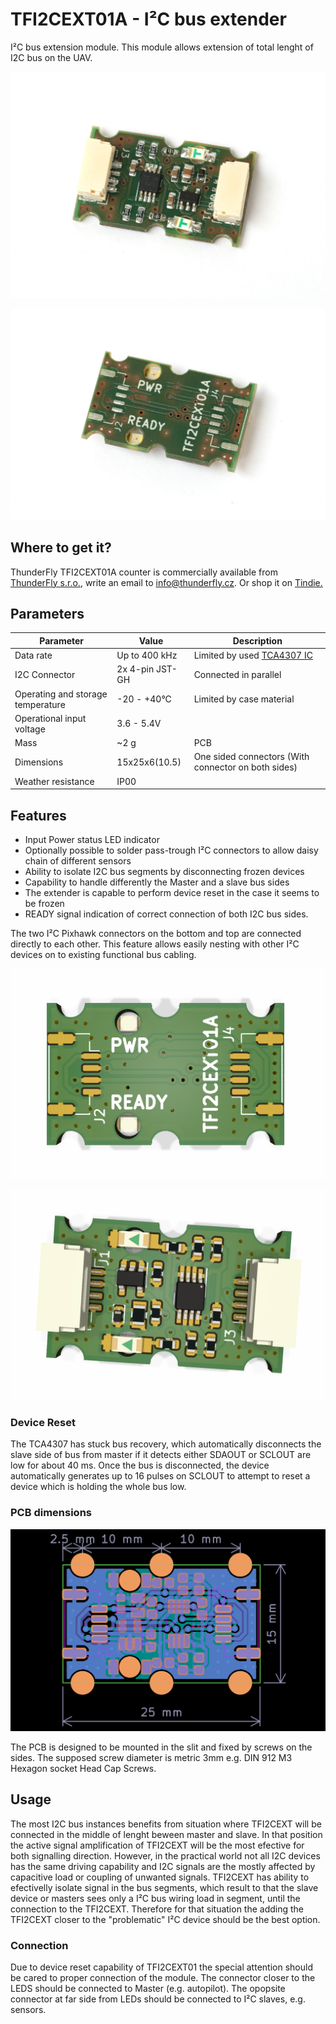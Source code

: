 # TFI2CEXT01A - I²C bus extender

I²C bus extension module. This module allows extension of total lenght of I2C bus on the UAV.

![Top view on I2C bus extender](/doc/img/TFI2CEXT01A_top.jpg)

![Bottom view on I2C bus extender](/doc/img/TFI2CEXT01A_bottom.jpg)

## Where to get it?

ThunderFly TFI2CEXT01A counter is commercially available from [ThunderFly s.r.o.](https://www.thunderfly.cz/), write an email to info@thunderfly.cz. Or shop it on [Tindie.](https://www.tindie.com/products/thunderfly/tfi2cext01-pixawk-i2c-bus-extender/)

## Parameters

| Parameter | Value | Description |
|-----------|-------|-------------|
| Data rate | Up to 400 kHz | Limited by used [TCA4307 IC](https://www.ti.com/product/TCA4307) |
| I2C Connector | 2x 4-pin JST-GH | Connected in parallel |
| Operating and storage temperature | -20 - +40°C | Limited by case material |
| Operational input voltage | 3.6 - 5.4V |  |
| Mass | ~2 g | PCB |
| Dimensions | 15x25x6(10.5) | One sided connectors (With connector on both sides) |
| Weather resistance | IP00 |  |

## Features

  * Input Power status LED indicator
  * Optionally possible to solder pass-trough I²C connectors to allow daisy chain of different sensors
  * Ability to isolate I2C bus segments by disconnecting frozen devices
  * Capability to handle differently the Master and a slave bus sides
  * The extender is capable to perform device reset in the case it seems to be frozen
  * READY signal indication of correct connection of both I2C bus sides.


The two I²C Pixhawk connectors on the bottom and top are connected directly to each other. This feature allows easily nesting with other I²C devices on to existing functional bus cabling.

![Top view on I2C bus extender](/doc/img/TFI2CEXT01A_top.png)

![Bottom view on I2C bus extender](/doc/img/TFI2CEXT01A_bot.png)

### Device Reset

The TCA4307 has stuck bus recovery, which automatically disconnects the slave side of bus from master if it detects either SDAOUT or SCLOUT are low for about 40 ms. Once the bus is disconnected, the device automatically generates up to 16 pulses on SCLOUT to attempt to reset a device which is holding the whole bus low. 

### PCB dimensions

![PCB dimensions](doc/img/TFI2CEXT01A_PCB_dimensions.png)

The PCB is designed to be mounted in the slit and fixed by screws on the sides. The supposed screw diameter is metric 3mm e.g. DIN 912 M3 Hexagon socket Head Cap Screws.

## Usage

The most I2C bus instances benefits from situation where TFI2CEXT will be connected in the middle of lenght beween master and slave. In that position the active signal amplification of TFI2CEXT will be the most efective for both signalling direction. 
However, in the practical world not all I2C devices has the same driving capability and I2C signals are the mostly affected by capacitive load or coupling of unwanted signals. TFI2CEXT has ability to efectivelly isolate signal in the bus segments, which result to that the slave device or masters sees only a I²C bus wiring load in segment, until the connection to the TFI2CEXT. Therefore for that situation the adding the TFI2CEXT closer to the "problematic" I²C device should be the best option. 

### Connection 

Due to device reset capability of TFI2CEXT01 the special attention should be cared to proper connection of the module. The connector closer to the LEDS should be connected to Master (e.g. autopilot). The opopsite connector at far side from LEDs should be connected to I²C slaves, e.g. sensors. 

